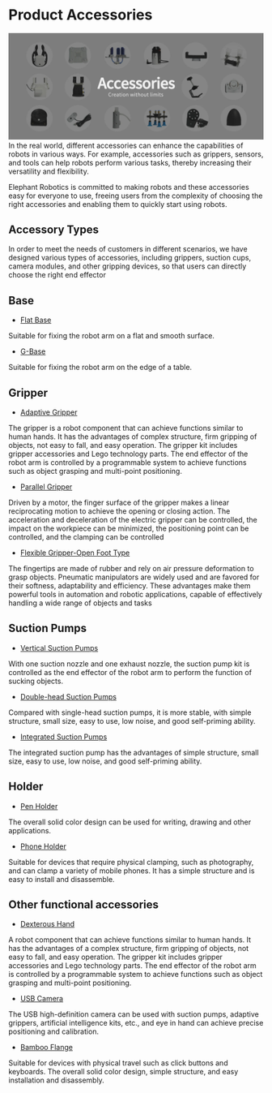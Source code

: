 # Product Accessories
![pi](../../resources/4-SupportAndService/Accessories/Accessories.jpg)
In the real world, different accessories can enhance the capabilities of robots in various ways. For example, accessories such as grippers, sensors, and tools can help robots perform various tasks, thereby increasing their versatility and flexibility.

Elephant Robotics is committed to making robots and these accessories easy for everyone to use, freeing users from the complexity of choosing the right accessories and enabling them to quickly start using robots.

## Accessory Types
In order to meet the needs of customers in different scenarios, we have designed various types of accessories, including grippers, suction cups, camera modules, and other gripping devices, so that users can directly choose the right end effector

## Base<br>

- [Flat Base](Flatbase.md)<br>

Suitable for fixing the robot arm on a flat and smooth surface.

- [G-Base](Gstands_2.0.md)

Suitable for fixing the robot arm on the edge of a table.

## Gripper<br>
- [Adaptive Gripper](AdaptiveGripper.md)<br>

The gripper is a robot component that can achieve functions similar to human hands. It has the advantages of complex structure, firm gripping of objects, not easy to fall, and easy operation. The gripper kit includes gripper accessories and Lego technology parts. The end effector of the robot arm is controlled by a programmable system to achieve functions such as object grasping and multi-point positioning.

- [Parallel Gripper](ParallelGripper.md)<br>

Driven by a motor, the finger surface of the gripper makes a linear reciprocating motion to achieve the opening or closing action. The acceleration and deceleration of the electric gripper can be controlled, the impact on the workpiece can be minimized, the positioning point can be controlled, and the clamping can be controlled

- [Flexible Gripper-Open Foot Type](flexible_gripper_2.md)<br>

The fingertips are made of rubber and rely on air pressure deformation to grasp objects. Pneumatic manipulators are widely used and are favored for their softness, adaptability and efficiency. These advantages make them powerful tools in automation and robotic applications, capable of effectively handling a wide range of objects and tasks

## Suction Pumps<br>
- [Vertical Suction Pumps](pump.md)<br>

With one suction nozzle and one exhaust nozzle, the suction pump kit is controlled as the end effector of the robot arm to perform the function of sucking objects.

- [Double-head Suction Pumps](doublepump.md)<br>

Compared with single-head suction pumps, it is more stable, with simple structure, small size, easy to use, low noise, and good self-priming ability.

- [Integrated Suction Pumps](IntegratedPump.md)<br>

The integrated suction pump has the advantages of simple structure, small size, easy to use, low noise, and good self-priming ability.

## Holder<br>
- [Pen Holder](penHolder.md)<br>

The overall solid color design can be used for writing, drawing and other applications.

- [Phone Holder](phoneHolder.md)<br>

Suitable for devices that require physical clamping, such as photography, and can clamp a variety of mobile phones. It has a simple structure and is easy to install and disassemble.

## Other functional accessories
- [Dexterous Hand](Robothand.md)<br>

A robot component that can achieve functions similar to human hands. It has the advantages of a complex structure, firm gripping of objects, not easy to fall, and easy operation. The gripper kit includes gripper accessories and Lego technology parts. The end effector of the robot arm is controlled by a programmable system to achieve functions such as object grasping and multi-point positioning.

- [USB Camera](USBcamera.md)<br>

The USB high-definition camera can be used with suction pumps, adaptive grippers, artificial intelligence kits, etc., and eye in hand can achieve precise positioning and calibration.

- [Bamboo Flange](bamboo.md)<br>

Suitable for devices with physical travel such as click buttons and keyboards. The overall solid color design, simple structure, and easy installation and disassembly.